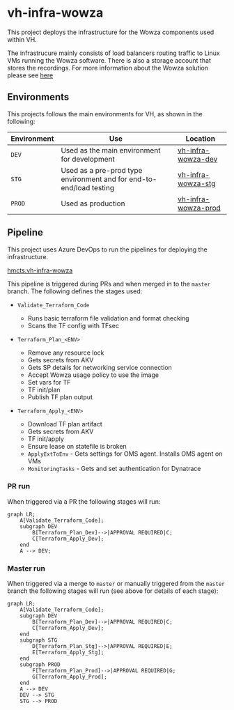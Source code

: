 # vh-infra-wowza
This project deploys the infrastructure for the Wowza components used within VH. 

The infrastrucure mainly consists of load balancers routing traffic to Linux VMs running the Wowza software. There is also a storage account that stores the recordings. For more information about the Wowza solution please see [here](https://tools.hmcts.net/confluence/x/Nos7Xw)

## Environments
This projects follows the main environments for VH, as shown in the following:

| Environment  | Use | Location | 
| - | - | - | 
| `DEV` | Used as the main environment for development | [vh-infra-wowza-dev](https://portal.azure.com/#@HMCTS.NET/resource/subscriptions/867a878b-cb68-4de5-9741-361ac9e178b6/resourceGroups/vh-infra-wowza-dev/overview) |
| `STG` | Used as a pre-prod type environment and for end-to-end/load testing | [vh-infra-wowza-stg](https://portal.azure.com/#@HMCTS.NET/resource/subscriptions/74dacd4f-a248-45bb-a2f0-af700dc4cf68/resourceGroups/vh-infra-wowza-stg/overview) |
| `PROD` | Used as production | [vh-infra-wowza-prod](https://portal.azure.com/#@HMCTS.NET/resource/subscriptions/5ca62022-6aa2-4cee-aaa7-e7536c8d566c/resourceGroups/vh-infra-wowza-prod/overview) |

## Pipeline
This project uses Azure DevOps to run the pipelines for deploying the infrastructure.

[hmcts.vh-infra-wowza](https://dev.azure.com/hmcts/Video%20Hearings/_build?definitionId=686)

This pipeline is triggered during PRs and when merged in to the `master` branch. The following defines the stages used:

- `Validate_Terraform_Code`
  - Runs basic terraform file validation and format checking
  - Scans the TF config with TFsec  

- `Terraform_Plan_<ENV>`
  - Remove any resource lock
  - Gets secrets from AKV
  - Gets SP details for networking service connection 
  - Accept Wowza usage policy to use the image
  - Set vars for TF
  - TF init/plan
  - Publish TF plan output

- `Terraform_Apply_<ENV>`
  - Download TF plan artifact
  - Gets secrets from AKV
  - TF init/apply
  - Ensure lease on statefile is broken
  - `ApplyExtToEnv` - Gets settings for OMS agent. Installs OMS agent on VMs
  - `MonitoringTasks` - Gets and set authentication for Dynatrace

### PR run

When triggered via a PR the following stages will run:

```mermaid
graph LR;
    A[Validate_Terraform_Code];
    subgraph DEV
        B[Terraform_Plan_Dev]-->|APPROVAL REQUIRED|C;
        C[Terraform_Apply_Dev];
    end
    A --> DEV;
```

### Master run

When triggered via a merge to `master` or manually triggered from the `master` branch the following stages will run (see above for details of each stage):

```mermaid
graph LR;
    A[Validate_Terraform_Code];
    subgraph DEV
        B[Terraform_Plan_Dev]-->|APPROVAL REQUIRED|C;
        C[Terraform_Apply_Dev];
    end
    subgraph STG
        D[Terraform_Plan_Stg]-->|APPROVAL REQUIRED|E;
        E[Terraform_Apply_Stg];
    end
    subgraph PROD
        F[Terraform_Plan_Prod]-->|APPROVAL REQUIRED|G;
        G[Terraform_Apply_Prod];
    end
    A --> DEV
    DEV --> STG
    STG --> PROD
```